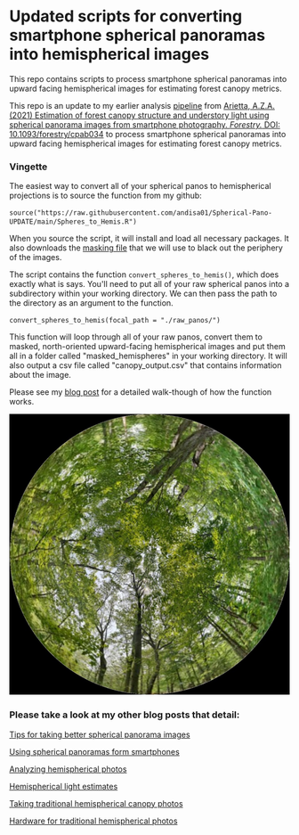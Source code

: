 # Updated scripts for converting smartphone spherical panoramas into hemispherical images 

This repo contains scripts to process smartphone spherical panoramas into upward facing hemispherical images for estimating forest canopy metrics.

This repo is an update to my earlier analysis [pipeline](https://github.com/andisa01/Arietta2021_Forestry) from [Arietta, A.Z.A. (2021) Estimation of forest canopy structure and understory light using spherical panorama images from smartphone photography. _Forestry._ DOI: 10.1093/forestry/cpab034](https://academic.oup.com/forestry/advance-article-abstract/doi/10.1093/forestry/cpab034/6320703?redirectedFrom=fulltext) to process smartphone spherical panoramas into upward facing hemispherical images for estimating forest canopy metrics.

### Vingette

The easiest way to convert all of your spherical panos to hemispherical projections is to source the function from my github:

```
source("https://raw.githubusercontent.com/andisa01/Spherical-Pano-UPDATE/main/Spheres_to_Hemis.R")
```

When you source the script, it will install and load all necessary packages. It also downloads the [masking file](https://github.com/andisa01/Spherical-Pano-UPDATE/blob/main/HemiPhotoMask.svg) that we will use to black out the periphery of the images.

The script contains the function ```convert_spheres_to_hemis()```, which does exactly what is says. You'll need to put all of your raw spherical panos into a subdirectory within your working directory. We can then pass the path to the directory as an argument to the function.

```
convert_spheres_to_hemis(focal_path = "./raw_panos/")
```

This function will loop through all of your raw panos, convert them to masked, north-oriented upward-facing hemispherical images and put them all in a folder called "masked_hemispheres" in your working directory. It will also output a csv file called "canopy_output.csv" that contains information about the image.

Please see my [blog post](https://www.azandisresearch.com/2023/05/20/update-smartphone-hemispherical-image-analysis/) for a detailed walk-though of how the function works.

![Example a spherical panorama that has been converted into a masked hemispherical projection.](https://github.com/andisa01/Spherical-Pano-UPDATE/blob/main/masked_hemispheres/PXL_20230519_164804198.PHOTOSPHERE_smallhemi_masked.jpg?raw=true" "Example a spherical panorama that has been converted into a masked hemispherical projection.")

### Please take a look at my other blog posts that detail:
[Tips for taking better spherical panorama images](https://www.azandisresearch.com/2021/07/16/tips-for-taking-spherical-panoramas/)

[Using spherical panoramas form smartphones](http://www.azandisresearch.com/2020/12/16/smartphone-hemispherical-photography/)

[Analyzing hemispherical photos](http://www.azandisresearch.com/2019/02/03/analyzing-hemispherical-photos/)

[Hemispherical light estimates](http://www.azandisresearch.com/2018/02/16/hemispherical-light-estimates/)

[Taking traditional hemispherical canopy photos](http://www.azandisresearch.com/2018/07/24/taking-hemispherical-canopy-photos/)

[Hardware for traditional hemispherical photos](http://www.azandisresearch.com/2018/03/01/hardware-for-hemispherical-photos/)
